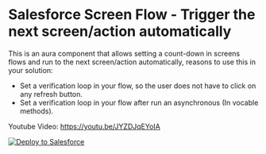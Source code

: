 # Salesforce Screen Flow - Trigger the next screen/action automatically

This is an aura component that allows setting a count-down in screens flows and run to the next screen/action automatically, reasons to use this in your solution:
- Set a verification loop in your flow, so the user does not have to click on any refresh button.
- Set a verification loop in your flow after run an asynchronous (In vocable methods).

Youtube Video:
https://youtu.be/JYZDJqEYoIA

<a href="https://githubsfdeploy.herokuapp.com/?owner=limazeit&repo=ScreenFlowNextAction&ref=main">
    <img alt="Deploy to Salesforce" src="https://githubsfdeploy.herokuapp.com/resources/img/deploy.png">
</a>
